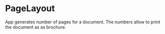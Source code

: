 # PageLayout
App generates number of pages for a document. The numbers allow to print the document as as brochure.
